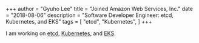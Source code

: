 +++
author = "Gyuho Lee"
title = "Joined Amazon Web Services, Inc."
date = "2018-08-06"
description = "Software Developer Engineer: etcd, Kubernetes, and EKS"
tags = [
    "etcd",
    "Kubernetes",
]
+++

I am working on [etcd](https://github.com/etcd-io/etcd/graphs/contributors), [Kubernetes](https://k8s.io), and [EKS](https://aws.amazon.com/eks/).
<!--more-->
